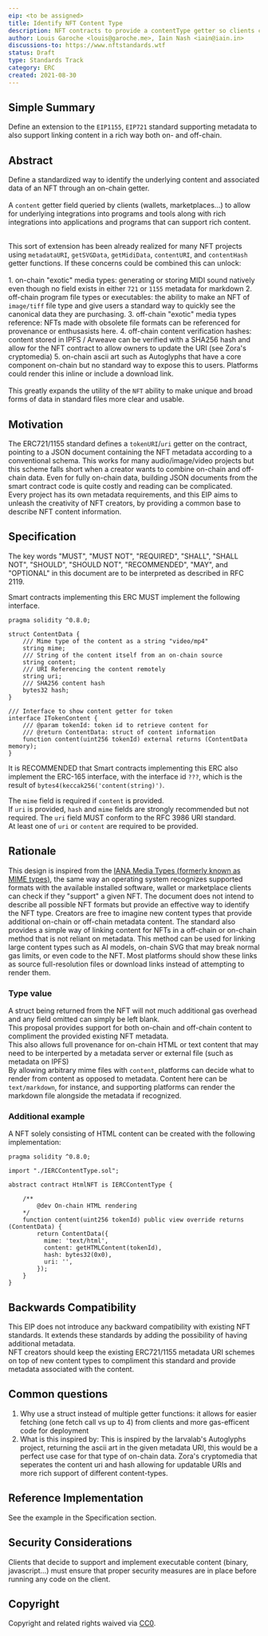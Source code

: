 ```yaml
---
eip: <to be assigned>
title: Identify NFT Content Type
description: NFT contracts to provide a contentType getter so clients can identify the type of NFT and how to fetch metadata
author: Louis Garoche <louis@garoche.me>, Iain Nash <iain@iain.in>
discussions-to: https://www.nftstandards.wtf
status: Draft
type: Standards Track
category: ERC
created: 2021-08-30
---
```


## Simple Summary
Define an extension to the `EIP1155`, `EIP721` standard supporting metadata to also support linking content in a rich way both on- and off-chain.
    
## Abstract
Define a standardized way to identify the underlying content and associated data of an NFT through an on-chain getter.<br><br>
 A `content` getter field queried by clients (wallets, marketplaces...) to allow for underlying integrations into programs and tools along with rich integrations into applications and programs that can support rich content.<br><br>
    
This sort of extension has been already realized for many NFT projects using `metadataURI`, `getSVGData`, `getMidiData`, `contentURI`, and `contentHash` getter functions. If these concerns could be combined this can unlock:
    <br><br>
    1. on-chain "exotic" media types: generating or storing MIDI sound natively even though no field exists in either `721` or `1155` metadata for markdown
    2. off-chain program file types or executables: the ability to make an NFT of `image/tiff` file type and give users a standard way to quickly see the canonical data they are purchasing.
    3. off-chain "exotic" media types reference: NFTs made with obsolete file formats can be referenced for provenance or enthusasists here.
    4. off-chain content verification hashes: content stored in IPFS / Arweave can be verified with a SHA256 hash and allow for the NFT contract to allow owners to update the URI (see Zora's cryptomedia)
    5. on-chain ascii art such as Autoglyphs that have a core component on-chain but no standard way to expose this to users. Platforms could render this inline or include a download link.
    <br><br>
This greatly expands the utility of the `NFT` ability to make unique and broad forms of data in standard files more clear and usable.
    
## Motivation
    
The ERC721/1155 standard defines a `tokenURI`/`uri` getter on the contract, pointing to a JSON document containing the NFT metadata according to a conventional schema. This works for many audio/image/video projects but this scheme falls short when a creator wants to combine on-chain and off-chain data. Even for fully on-chain data, building JSON documents from the smart contract code is quite costly and reading can be complicated. <br>
Every project has its own metadata requirements, and this EIP aims to unleash the creativity of NFT creators, by providing a common base to describe NFT content information.<br>

## Specification
    
The key words "MUST", "MUST NOT", "REQUIRED", "SHALL", "SHALL NOT", "SHOULD", "SHOULD NOT", "RECOMMENDED", "MAY", and "OPTIONAL" in this document are to be interpreted as described in RFC 2119.<br>

Smart contracts implementing this ERC MUST implement the following interface.

```solidity
pragma solidity ^0.8.0;

struct ContentData {
    /// Mime type of the content as a string "video/mp4"
    string mime;
    /// String of the content itself from an on-chain source
    string content;
    /// URI Referencing the content remotely
    string uri;
    /// SHA256 content hash
    bytes32 hash;
}

/// Interface to show content getter for token
interface ITokenContent {
    /// @param tokenId: token id to retrieve content for
    /// @return ContentData: struct of content information
    function content(uint256 tokenId) external returns (ContentData memory);
}
```

It is RECOMMENDED that Smart contracts implementing this ERC also implement the ERC-165 interface, with the interface id ```???```, which is the result of ```bytes4(keccak256('content(string)')```.

The `mime` field is required if `content` is provided.<br>
If `uri` is provided, `hash` and `mime` fields are strongly recommended but not required. The `uri` field MUST conform to the RFC 3986 URI standard.<br>
At least one of `uri` or `content` are required to be provided.<br>

## Rationale
This design is inspired from the [IANA Media Types (formerly known as MIME types)](https://www.iana.org/assignments/media-types/media-types.xhtml), the same way an operating system recognizes supported formats with the available installed software, wallet or marketplace clients can check if they "support" a given NFT. The document does not intend to describe all possible NFT formats but provide an effective way to identify the NFT type. Creators are free to imagine new content types that provide additional on-chain or off-chain metadata content. The standard also provides a simple way of linking content for NFTs in a off-chain or on-chain method that is not reliant on metadata. This method can be used for linking large content types such as AI models, on-chain SVG that may break normal gas limits, or even code to the NFT. Most platforms should show these links as source full-resolution files or download links instead of attempting to render them.

### Type value
A struct being returned from the NFT will not much additional gas overhead and any field omitted can simply be left blank.<br>
    This proposal provides support for both on-chain and off-chain content to compliment the provided existing NFT metadata.<br>
    This also allows full provenance for on-chain HTML or text content that may need to be interperted by a metadata server or external file (such as metadata on IPFS)<br>
    By allowing arbitrary mime files with `content`, platforms can decide what to render from content as opposed to metadata. Content here can be `text/markdown`, for instance, and supporting platforms can render the markdown file alongside the metadata if recognized.

### Additional example
A NFT solely consisting of HTML content can be created with the following implementation:
```solidity
pragma solidity ^0.8.0;

import "./IERCContentType.sol";

abstract contract HtmlNFT is IERCContentType {
    
    /**
        @dev On-chain HTML rendering
    */
    function content(uint256 tokenId) public view override returns (ContentData) {
        return ContentData({
          mime: 'text/html',
          content: getHTMLContent(tokenId),
          hash: bytes32(0x0),
          uri: '',
        });
    }
}
```
## Backwards Compatibility
This EIP does not introduce any backward compatibility with existing NFT standards. It extends these standards by adding the possibility of having additional metadata.<br>
NFT creators should keep the existing ERC721/1155 metadata URI schemes on top of new content types to compliment this standard and provide metadata associated with the content.
    
## Common questions
1. Why use a struct instead of multiple getter functions: it allows for easier fetching (one fetch call vs up to 4) from clients and more gas-efficent code for deployment
2. What is this inspired by: This is inspired by the larvalab's Autoglyphs project, returning the ascii art in the given metadata URI, this would be a perfect use case for that type of on-chain data. Zora's cryptomedia that seperates the content uri and hash allowing for updatable URIs and more rich support of different content-types.

## Reference Implementation
See the example in the Specification section.

## Security Considerations
Clients that decide to support and implement executable content (binary, javascript...) must ensure that proper security measures are in place before running any code on the client.

## Copyright
Copyright and related rights waived via [CC0](https://creativecommons.org/publicdomain/zero/1.0/).
